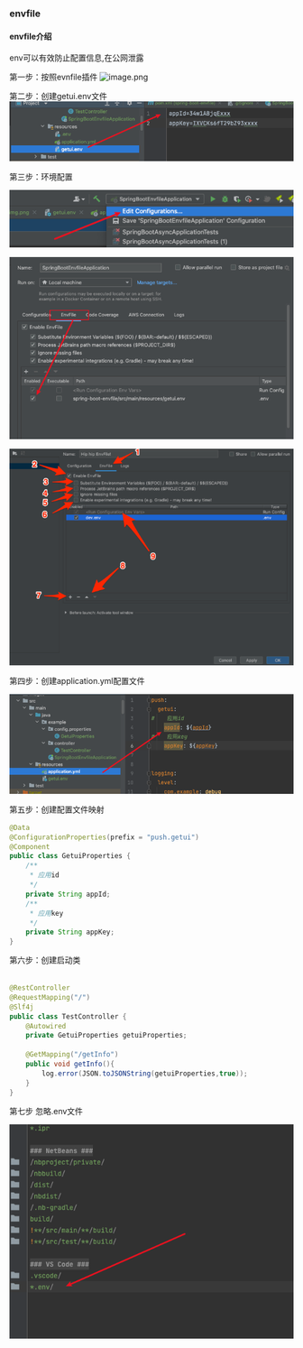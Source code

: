 
### envfile

####  envfile介绍

env可以有效防止配置信息,在公网泄露


第一步：按照evnfile插件
![image.png](https://upload-images.jianshu.io/upload_images/4994935-34a4386f5f5e89a0.png?imageMogr2/auto-orient/strip%7CimageView2/2/w/1240)

第二步：创建getui.env文件
![img.png](images/img.png)

第三步：环境配置

![img.png](images/1.png)

![img.png](images/2.png)

![img_1.png](images/img_2.png)

第四步：创建application.yml配置文件

![img.png](images/3.png)


第五步：创建配置文件映射

~~~java
@Data
@ConfigurationProperties(prefix = "push.getui")
@Component
public class GetuiProperties {
    /**
     * 应用id
     */
    private String appId;
    /**
     * 应用key
     */
    private String appKey;
}

~~~

第六步：创建启动类

~~~java

@RestController
@RequestMapping("/")
@Slf4j
public class TestController {
    @Autowired
    private GetuiProperties getuiProperties;

    @GetMapping("/getInfo")
    public void getInfo(){
        log.error(JSON.toJSONString(getuiProperties,true));
    }
}


~~~

第七步 忽略.env文件

![img_1.png](images/img_1.png)